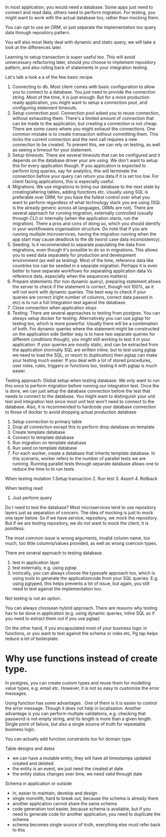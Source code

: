 In most application, you would need a database. Some apps just need to connect and read data, others need to perform migration. For testing, you might want to work with the actual database too, rather than mocking them. 

You can opt to use an ORM, or just separate the implementation too query data through repository pattern.

You will also most likely deal with dynamic and static query, we will take a look at the differences later.

Learning to setup transaction is super useful too. This will avoid unnecessary refactoring later, should you choose to implement repository pattern, and also rolling back of statements in your integration testing.

Let's talk a look a a of the few basic recipe.

1. Connecting to db. Most client comes with basic configuration to allow you to connect to a database. You just need to provide the connection string. Most of the time, it is just enough. But for a more production ready application, you might want to setup a connection pool, and configuring statement timeouts.
2. Setup connection pool. Connection pool asked you to reuse connection, without exhausting them. There's a limited amount of connection that can be made to the application, but creating a connection is not cheap. There are some cases where you might exhaust the connections. One common mistake is to create transaction without committing them. This locks the current connection and the next call requires a new connection to be created. To prevent this, we can rely on testing, as well as seeing a timeout for your statement.
3. Setup timeouts. There are several timeouts that can be configured and it depends on the database driver your are using. We don't want to setup this for every application though. If you application is expected to perform long queries, say for analytics, this will terminate the connection before your query can return you data if it is set too low. For client facing applications, this is especially useful.
4. Migrations. We use migrations to bring our database to the next state by creating/altering tables, adding functions etc. Usually using SQL is preferable over ORM, for you have the fullest control over what you want to perform regardless of what technology stack you are using (SQL is the already generic across all languages, ORMs are not). There are several approach for running migration, externally controlled (usually through CLI) or internally (when the application starts, run the migration). There a pros and cons of doing so, which you should identify in your workflowans organisation structure. Do note that if you are running multiple microservices, having the migration running when the app start may cause deadlock to the db (worst case data inconsistency). 
5. Seeding. Is it recommended to separate populating the data from migrations, even though it's possible to do so in migrations. This allows you to seed data separately for production and development environment (as well as testing). Most of the time, reference data like countries too can be seeded in a separate migration. Perhaps it is even better to have separate workflows for separating application data Vs reference data, especially when the sequences matters)
6. Prepare statements (for non dynamic query), preparing statement allows the server to check if the statement is correct, though not 100%, as it will not work with dynamic queries. The best way to check if your queries are correct (right number of columns, correct data passed in etc) is to run a full Integration test against the database.
7. Close connection when application stops
8. Testing. There are several approaches to testing from postgres. You can always setup docker for testing. Alternatively you can use pgtap for testing too, which is more powerful. Usually there will be a combination of both. For dynamic queries where the statement might be constructed on the application side (better way is to have two separate queries for different conditions though), you might still working to test it in your application. If your queries are mostly static, and can be extracted from the application (normally SQL are written inline, but to test using pgtap we need to load the SQL, or resort to duplication) then pgtap can make your testing much easier. If you deal with a lot of stored procedures, user roles, rules, triggers or functions too, testing it with pgtap is much easier. 

Testing approach:
Global setup when testing database. We only want to run this once to perform migration before running our integration test. Once the is done, we can just setup the database connection before the test that needs to connect to the database. You might want to distinguish your unit test and integration test since most unit test won't need to connect to the database. Also, it is recommended to hardcode your database connection to those of docker to avoid dropping actual production database 
1. Setup connection to primary table
2. Drop all connection except this to perform drop database on template
3. Create template database
4. Connect to template database
5. Run migration on template database
6. Run seed on template database
7. For each worker, create a database that inherits template database. In this scenario, worker refers to the number of parallel tests we are running. Running parallel tests through separate database allows one to reduce the time to to run tests

When testing mutation
1.Setup transaction
2. Run test
3. Assert
4. Rollback

When testing read
1. Just perform query

Do I need to test the database?
Most microservices tend to use repository layers just as separation of concern.
The idea of mocking is just to mock one layer below. So if we have service, repository, we mock the repository. But if we are testing repository, we do not want to mock the client, it is pointless. 

The most common issue is wrong arguments, invalid column name, too much, too little columns/values provided, as well as wrong coercion types.

There are several approach to testing database.

1) test in application layer
2) test externally, e.g. using pgtap
3) ironically, you can always choose the typesafe approach too, which is using tools to generate the applicationcode from your SQL queries. E.g. using pgtyped, this helps prevents a lot of issue, but again, you still need to test against the implementation too.


Not testing is not an option. 

You can always choosean hybrid approach. There are reasons why testing has to be done in application (e.g. using dynamic queries, inline SQL so if you need to extract them out if you use pgtap)

On the other hand, if you encapsulated most of your business logic in functions, or you want to test against the schema or roles etc, Pg tap helps reduce a lot of boilerplate.


# Why use functions instead of create type.

In postgres, you can create custom types and reuse them for modelling value types, e.g. email etc. However, it is not so easy to customize the error messages.

Using function has some advantages . One of them is it is easier to control the error message. Though it does not help in localisation. 
Another advantage is you can perform multiple validations, e.g. checking that password is not empty string, and its length is more than a given length.
Single point of failure, but also a single source of truth for repeatable business logic.

You can actually add function constraints too for domain type.

Table designs and dates
- we can have a mutable entity, they will have all timestamps updated created and deleted
- the entity is an event, we just need the created at date
- the entity status changes over time, we need valid through date

Schema in application or outside
- in, easier to maintain, develop and design
- single monolith, hard to break out, because the schema is already there
- another application cannot share the same schema
- code generation tool easier, because schema is available, but if you need to generate code for another application, you need to duplicate the schema
- schema becomes single source of truth, everything else must refer back to this

